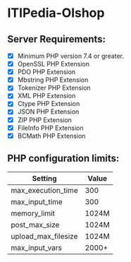 # I T I P e d i a - O l s h o p 
## Server Requirements:
- [x] Minimum PHP version 7.4 or greater.
- [x] OpenSSL PHP Extension
- [x] PDO PHP Extension
- [x] Mbstring PHP Extension
- [x] Tokenizer PHP Extension
- [x] XML PHP Extension
- [x] Ctype PHP Extension
- [x] JSON PHP Extension
- [x] ZIP PHP Extension
- [x] FileInfo PHP Extension
- [x] BCMath PHP Extension

## PHP configuration limits:
| Setting               | Value    |
|-----------------------|----------|
| max_execution_time    | 300      |
| max_input_time        | 300      |
| memory_limit          | 1024M    |
| post_max_size         | 1024M    |
| upload_max_filesize   | 1024M    |
| max_input_vars        | 2000+    |


